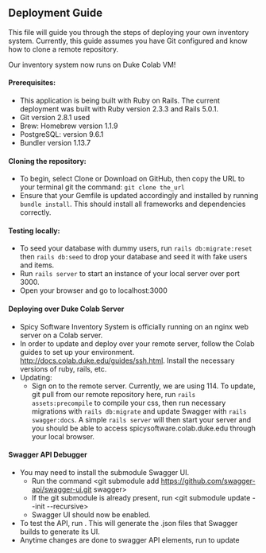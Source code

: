 ## Deployment Guide

This file will guide you through the steps of deploying your own inventory system. Currently, this guide assumes you have Git configured and know how to clone a remote repository. 

Our inventory system now runs on Duke Colab VM!

#### Prerequisites:
 - This application is being built with Ruby on Rails. The current deployment was built with Ruby version 2.3.3 and Rails 5.0.1. 
 - Git version 2.8.1 used
 - Brew: Homebrew version 1.1.9
 - PostgreSQL: version 9.6.1
 - Bundler version 1.13.7

#### Cloning the repository:
 - To begin, select Clone or Download on GitHub, then copy the URL to your terminal git the command: ```git clone the_url```
 - Ensure that your Gemfile is updated accordingly and installed by running ```bundle install```. This should install all frameworks and dependencies correctly. 


#### Testing locally:
 - To seed your database with dummy users, run ```rails db:migrate:reset``` then ```rails db:seed``` to drop your database and seed it with fake users and items. 
 - Run ```rails server``` to start an instance of your local server over port 3000. 
 - Open your browser and go to localhost:3000
 
 
#### Deploying over Duke Colab Server
 - Spicy Software Inventory System is officially running on an nginx web server on a Colab server. 
 - In order to update and deploy over your remote server, follow the Colab guides to set up your environment. http://docs.colab.duke.edu/guides/ssh.html. Install the necessary versions of ruby, rails, etc.
 - Updating:
    - Sign on to the remote server. Currently, we are using 114. To update, git pull from our remote repository here, run ```rails assets:precompile``` to compile your css, then run necessary migrations with ```rails db:migrate``` and update Swagger with ```rails swagger:docs```. A simple ```rails server``` will then start your server and you should be able to access spicysoftware.colab.duke.edu through your local browser. 

#### Swagger API Debugger
 - You may need to install the submodule Swagger UI. 
   -  Run the command <git submodule add https://github.com/swagger-api/swagger-ui.git swagger>
   -  If the git submodule is already present, run <git submodule update --init --recursive>
   -  Swagger UI should now be enabled.
 - To test the API, run <rails swagger:docs>. This will generate the .json files that Swagger builds to generate its UI. 
 - Anytime changes are done to swagger API elements, run <rails swagger:docs> to update
 
